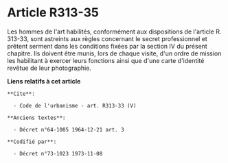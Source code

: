 # Article R313-35

Les hommes de l'art habilités, conformément aux dispositions de l'article R. 313-33, sont astreints aux règles concernant le
secret professionnel et prêtent serment dans les conditions fixées par la section IV du présent chapitre. Ils doivent être
munis, lors de chaque visite, d'un ordre de mission les habilitant à exercer leurs fonctions ainsi que d'une carte d'identité
revêtue de leur photographie.

**Liens relatifs à cet article**

	**Cite**:

	  - Code de l'urbanisme - art. R313-33 (V)

	**Anciens textes**:

	  - Décret n°64-1085 1964-12-21 art. 3

	**Codifié par**:

	  - Décret n°73-1023 1973-11-08
